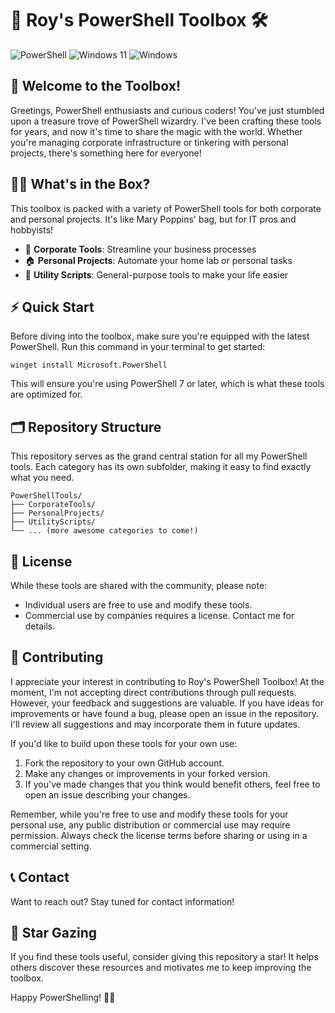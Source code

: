 # 🧰 Roy's PowerShell Toolbox 🛠️

![PowerShell](https://img.shields.io/badge/PowerShell-%235391FE.svg?style=for-the-badge&logo=powershell&logoColor=white)
![Windows 11](https://img.shields.io/badge/Windows%2011-%230079d5.svg?style=for-the-badge&logo=Windows%2011&logoColor=white)
![Windows](https://img.shields.io/badge/Windows%20Server-0078D6?style=for-the-badge&logo=windows&logoColor=white)

## 🚀 Welcome to the Toolbox!

Greetings, PowerShell enthusiasts and curious coders! You've just stumbled upon a treasure trove of PowerShell wizardry. I've been crafting these tools for years, and now it's time to share the magic with the world. Whether you're managing corporate infrastructure or tinkering with personal projects, there's something here for everyone!

## 🧙‍♂️ What's in the Box?

This toolbox is packed with a variety of PowerShell tools for both corporate and personal projects. It's like Mary Poppins' bag, but for IT pros and hobbyists!

- 🏢 **Corporate Tools**: Streamline your business processes
- 🏠 **Personal Projects**: Automate your home lab or personal tasks
- 🔧 **Utility Scripts**: General-purpose tools to make your life easier

## ⚡ Quick Start

Before diving into the toolbox, make sure you're equipped with the latest PowerShell. Run this command in your terminal to get started:

```
winget install Microsoft.PowerShell
```

This will ensure you're using PowerShell 7 or later, which is what these tools are optimized for.

## 🗂️ Repository Structure

This repository serves as the grand central station for all my PowerShell tools. Each category has its own subfolder, making it easy to find exactly what you need.

```
PowerShellTools/
├── CorporateTools/
├── PersonalProjects/
├── UtilityScripts/
└── ... (more awesome categories to come!)
```

## 💼 License

While these tools are shared with the community, please note:
- Individual users are free to use and modify these tools.
- Commercial use by companies requires a license. Contact me for details.

## 🤝 Contributing

I appreciate your interest in contributing to Roy's PowerShell Toolbox! At the moment, I'm not accepting direct contributions through pull requests. However, your feedback and suggestions are valuable. If you have ideas for improvements or have found a bug, please open an issue in the repository. I'll review all suggestions and may incorporate them in future updates.

If you'd like to build upon these tools for your own use:

1. Fork the repository to your own GitHub account.
2. Make any changes or improvements in your forked version.
3. If you've made changes that you think would benefit others, feel free to open an issue describing your changes.

Remember, while you're free to use and modify these tools for your personal use, any public distribution or commercial use may require permission. Always check the license terms before sharing or using in a commercial setting.

## 📞 Contact

Want to reach out? Stay tuned for contact information!

## 🌟 Star Gazing

If you find these tools useful, consider giving this repository a star! It helps others discover these resources and motivates me to keep improving the toolbox.

Happy PowerShelling! 🚀✨
